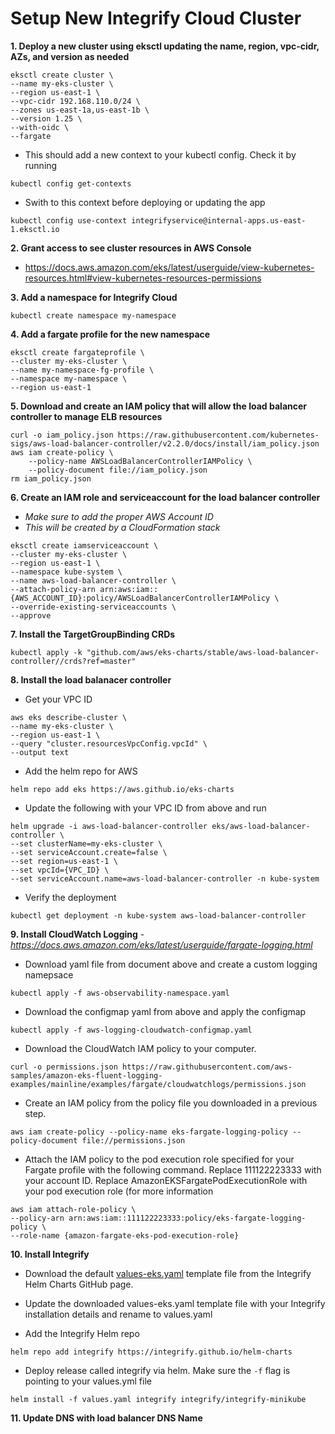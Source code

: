 # Setup New Integrify Cloud Cluster

**1. Deploy a new cluster using eksctl updating the name, region, vpc-cidr, AZs, and version as needed**
```
eksctl create cluster \
--name my-eks-cluster \
--region us-east-1 \
--vpc-cidr 192.168.110.0/24 \
--zones us-east-1a,us-east-1b \
--version 1.25 \
--with-oidc \
--fargate
```

- This should add a new context to your kubectl config. Check it by running
```
kubectl config get-contexts
```

- Swith to this context before deploying or updating the app
```
kubectl config use-context integrifyservice@internal-apps.us-east-1.eksctl.io
```

**2. Grant access to see cluster resources in AWS Console**
- https://docs.aws.amazon.com/eks/latest/userguide/view-kubernetes-resources.html#view-kubernetes-resources-permissions


 
**3. Add a namespace for Integrify Cloud**
```
kubectl create namespace my-namespace
```

**4. Add a fargate profile for the new namespace**
```
eksctl create fargateprofile \
--cluster my-eks-cluster \
--name my-namespace-fg-profile \
--namespace my-namespace \
--region us-east-1
```

**5. Download and create an IAM policy that will allow the load balancer controller to manage ELB resources**
```
curl -o iam_policy.json https://raw.githubusercontent.com/kubernetes-sigs/aws-load-balancer-controller/v2.2.0/docs/install/iam_policy.json
aws iam create-policy \
    --policy-name AWSLoadBalancerControllerIAMPolicy \
    --policy-document file://iam_policy.json
rm iam_policy.json
```

**6. Create an IAM role and serviceaccount for the load balancer controller**
- *Make sure to add the proper AWS Account ID*
- *This will be created by a CloudFormation stack*
```
eksctl create iamserviceaccount \
--cluster my-eks-cluster \
--region us-east-1 \
--namespace kube-system \
--name aws-load-balancer-controller \
--attach-policy-arn arn:aws:iam::{AWS_ACCOUNT_ID}:policy/AWSLoadBalancerControllerIAMPolicy \
--override-existing-serviceaccounts \
--approve
```

**7. Install the TargetGroupBinding CRDs**
```
kubectl apply -k "github.com/aws/eks-charts/stable/aws-load-balancer-controller//crds?ref=master"
```

**8. Install the load balanacer controller**

* Get your VPC ID
```
aws eks describe-cluster \
--name my-eks-cluster \
--region us-east-1 \
--query "cluster.resourcesVpcConfig.vpcId" \
--output text
```

* Add the helm repo for AWS
```
helm repo add eks https://aws.github.io/eks-charts
```
* Update the following with your VPC ID from above and run
```
helm upgrade -i aws-load-balancer-controller eks/aws-load-balancer-controller \
--set clusterName=my-eks-cluster \
--set serviceAccount.create=false \
--set region=us-east-1 \
--set vpcId={VPC_ID} \
--set serviceAccount.name=aws-load-balancer-controller -n kube-system
```
* Verify the deployment
```
kubectl get deployment -n kube-system aws-load-balancer-controller
```

**9. Install CloudWatch Logging** - *https://docs.aws.amazon.com/eks/latest/userguide/fargate-logging.html*

- Download yaml file from document above and create a custom logging namepsace
```
kubectl apply -f aws-observability-namespace.yaml
```

- Download the configmap yaml from above and apply the configmap

```
kubectl apply -f aws-logging-cloudwatch-configmap.yaml
```

- Download the CloudWatch IAM policy to your computer.
```
curl -o permissions.json https://raw.githubusercontent.com/aws-samples/amazon-eks-fluent-logging-examples/mainline/examples/fargate/cloudwatchlogs/permissions.json
```

- Create an IAM policy from the policy file you downloaded in a previous step.
```
aws iam create-policy --policy-name eks-fargate-logging-policy --policy-document file://permissions.json
```
- Attach the IAM policy to the pod execution role specified for your Fargate profile with the following command. Replace 111122223333 with your account ID. Replace AmazonEKSFargatePodExecutionRole with your pod execution role (for more information

```
aws iam attach-role-policy \
--policy-arn arn:aws:iam::111122223333:policy/eks-fargate-logging-policy \
--role-name {amazon-fargate-eks-pod-execution-role}
```

**10. Install Integrify**

- Download the default [values-eks.yaml](https://github.com/Integrify/helm-charts/blob/main/values-eks.yaml) template file from the Integrify Helm Charts GitHub page.

- Update the downloaded values-eks.yaml template file with your Integrify installation details and rename to values.yaml

- Add the Integrify Helm repo
```
helm repo add integrify https://integrify.github.io/helm-charts
```

- Deploy release called integrify via helm. Make sure the `-f` flag is pointing to your values.yml file
```
helm install -f values.yaml integrify integrify/integrify-minikube
```

**11. Update DNS with load balancer DNS Name**

